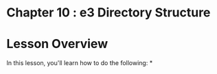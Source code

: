 Chapter 10 : e3 Directory Structure
==

# Lesson Overview

In this lesson, you'll learn how to do the following:
* 
